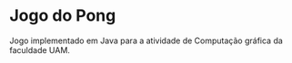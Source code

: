 # Jogo do Pong
Jogo implementado em Java para a atividade de Computação gráfica da faculdade UAM.


